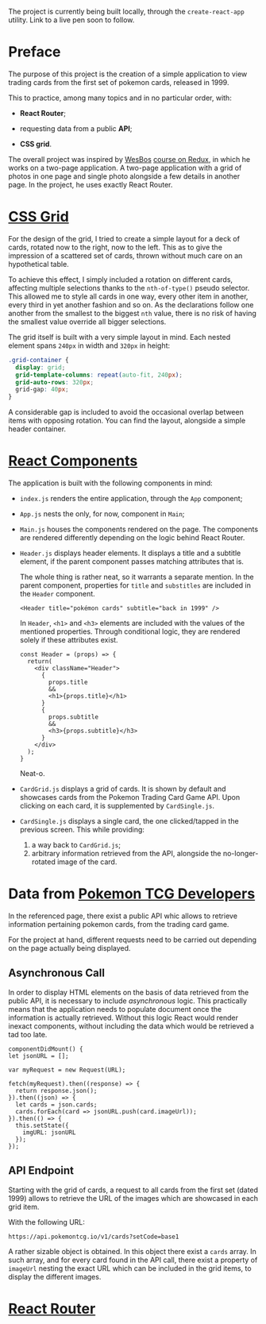 The project is currently being built locally, through the `create-react-app` utility. Link to a live pen soon to follow.

<!-- Link to the work-in-progress pen right [here](). -->

# Preface

The purpose of this project is the creation of a simple application to view trading cards from the first set of pokemon cards, released in 1999.

This to practice, among many topics and in no particular order, with:

- **React Router**;

- requesting data from a public **API**;

- **CSS grid**.

The overall project was inspired by [WesBos](https://twitter.com/wesbos?ref_src=twsrc%5Egoogle%7Ctwcamp%5Eserp%7Ctwgr%5Eauthor) [course on Redux](https://www.youtube.com/playlist?list=PLu8EoSxDXHP5uyzEWxdlr9WQTJJIzr6jy), in which he works on a two-page application. A two-page application with a grid of photos in one page and single photo alongside a few details in another page. In the project, he uses exactly React Router.


# [CSS Grid](https://css-tricks.com/snippets/css/complete-guide-grid/)

For the design of the grid, I tried to create a simple layout for a deck of cards, rotated now to the right, now to the left. This as to give the impression of a scattered set of cards, thrown without much care on an hypothetical table.

To achieve this effect, I simply included a rotation on different cards, affecting multiple selections thanks to the `nth-of-type()` pseudo selector. This allowed me to style all cards in one way, every other item in another, every third in yet another fashion and so on. As the declarations follow one another from the smallest to the biggest `nth` value, there is no risk of having the smallest value override all bigger selections.

The grid itself is built with a very simple layout in mind. Each nested element spans `240px` in width and `320px` in height:

```CSS
.grid-container {
  display: grid;
  grid-template-columns: repeat(auto-fit, 240px);
  grid-auto-rows: 320px;
  grid-gap: 40px;
}
```

A considerable gap is included to avoid the occasional overlap between items with opposing rotation. You can find the layout, alongside a simple header container.

# [React Components](https://reactjs.org/docs/thinking-in-react.html)

The application is built with the following components in mind:

- `index.js` renders the entire application, through the `App` component;

- `App.js` nests the only, for now, component in `Main`;

- `Main.js` houses the components rendered on the page. The components are rendered differently depending on the logic behind React Router.

- `Header.js` displays header elements. It displays a title and a subtitle element, if the parent component passes matching attributes that is.

  The whole thing is rather neat, so it warrants a separate mention. In the parent component, properties for `title` and `substitles` are included in the `Header` component.

  ```JS
  <Header title="pokémon cards" subtitle="back in 1999" />
  ```

  In `Header`, `<h1>` and `<h3>` elements are included with the values of the mentioned properties. Through conditional logic, they are rendered solely if these attributes exist.

  ```JS
  const Header = (props) => {
    return(
      <div className="Header">
        {
          props.title 
          &&
          <h1>{props.title}</h1>
        }
        {
          props.subtitle 
          &&
          <h3>{props.subtitle}</h3>
        }
      </div>
    );
  }
  ```

  Neat-o.

- `CardGrid.js` displays a grid of cards. It is shown by default and showcases cards from the Pokemon Trading Card Game API. Upon clicking on each card, it is supplemented by `CardSingle.js`.

- `CardSingle.js` displays a single card, the one clicked/tapped in the previous screen. This while providing: 

  1. a way back to `CardGrid.js`;
  1. arbitrary information retrieved from the API, alongside the no-longer-rotated image of the card.


# Data from [Pokemon TCG Developers](https://docs.pokemontcg.io/#documentationgetting_started)

In the referenced page, there exist a public API whic allows to retrieve information pertaining pokemon cards, from the trading card game.

For the project at hand, different requests need to be carried out depending on the page actually being displayed.

## Asynchronous Call

In order to display HTML elements on the basis of data retrieved from the public API, it is necessary to include _asynchronous_ logic. This practically means that the application needs to populate document once the information is actually retrieved. Without this logic React would render inexact components, without including the data which would be retrieved a tad too late.


```JS
componentDidMount() {
let jsonURL = [];

var myRequest = new Request(URL);

fetch(myRequest).then((response) => {
  return response.json();
}).then((json) => {
  let cards = json.cards;
  cards.forEach(card => jsonURL.push(card.imageUrl));
}).then(() => {
  this.setState({
    imgURL: jsonURL
  });
});
```

## API Endpoint

Starting with the grid of cards, a request to all cards from the first set (dated 1999) allows to retrieve the URL of the images which are showcased in each grid item.

With the following URL:

```code
https://api.pokemontcg.io/v1/cards?setCode=base1
```

A rather sizable object is obtained. In this object there exist a `cards` array. In such array, and for every card found in the API call, there exist a property of `imageUrl` nesting the exact URL which can be included in the grid items, to display the different images.

# [React Router](https://reacttraining.com/react-router/web/guides/philosophy)

